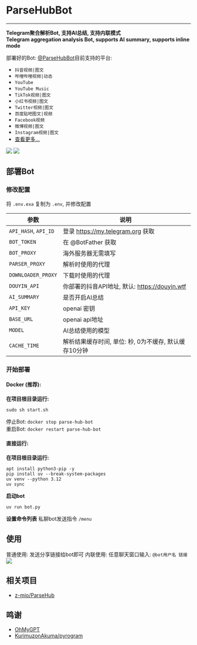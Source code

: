 # ParseHubBot

---

**Telegram聚合解析Bot, 支持AI总结, 支持内联模式**  
**Telegram aggregation analysis Bot, supports AI summary, supports inline mode**

部署好的Bot: [@ParseHubBot](https://t.me/ParseHubBot)目前支持的平台:

- `抖音视频|图文`
- `哔哩哔哩视频|动态`
- `YouTube`
- `YouTube Music`
- `TikTok视频|图文`
- `小红书视频|图文`
- `Twitter视频|图文`
- `百度贴吧图文|视频`
- `Facebook视频`
- `微博视频|图文`
- `Instagram视频|图文`
- [查看更多...](https://github.com/z-mio/ParseHub)

![](https://img.155155155.xyz/i/2024/09/66f2d4b70416c.webp)
![](https://img.155155155.xyz/i/2024/09/66f2d4d6ca7ec.webp)

## 部署Bot

### 修改配置

将 `.env.exa` 复制为 `.env`, 并修改配置

| 参数                   | 说明                                  |
|----------------------|-------------------------------------|
| `API_HASH`, `API_ID` | 登录 https://my.telegram.org 获取       |
| `BOT_TOKEN`          | 在 @BotFather 获取                     |
| `BOT_PROXY`          | 海外服务器无需填写                           |
| `PARSER_PROXY`       | 解析时使用的代理                            |
| `DOWNLOADER_PROXY`   | 下载时使用的代理                            |
| `DOUYIN_API`         | 你部署的抖音API地址, 默认: https://douyin.wtf |
| `AI_SUMMARY`         | 是否开启AI总结                            |
| `API_KEY`            | openai 密钥                           |
| `BASE_URL`           | openai api地址                        |
| `MODEL`              | AI总结使用的模型                           |
| `CACHE_TIME`         | 解析结果缓存时间, 单位: 秒, 0为不缓存, 默认缓存10分钟    |

### 开始部署

#### Docker (推荐):

**在项目根目录运行:**

```shell
sudo sh start.sh
```

停止Bot: `docker stop parse-hub-bot`  
重启Bot: `docker restart parse-hub-bot`  

#### 直接运行:

**在项目根目录运行:**

```shell
apt install python3-pip -y
pip install uv --break-system-packages
uv venv --python 3.12
uv sync
```

**启动bot**

   ```shell
   uv run bot.py
   ```

**设置命令列表**
私聊bot发送指令 `/menu`

## 使用

普通使用: 发送分享链接给bot即可
内联使用: 任意聊天窗口输入: `@bot用户名 链接`
![](https://img.155155155.xyz/i/2024/09/66f3f92973ad1.webp)

## 相关项目

- [z-mio/ParseHub](https://github.com/z-mio/ParseHub)

## 鸣谢

- [OhMyGPT](https://www.ohmygpt.com)
- [KurimuzonAkuma/pyrogram](https://github.com/KurimuzonAkuma/pyrogram)
